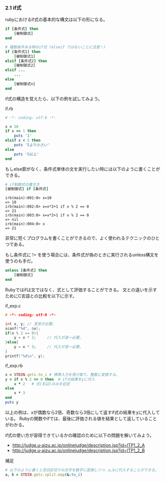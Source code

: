 ### 2.1 if式
rubyにおけるif式の基本的な構文は以下の形になる。

```ruby
if [条件式] then
    [被制御式]
end

# 複数条件ある時のif式 (elseif ではないことに注意！)
if [条件式1] then
    [被制御式1]
elsif [条件式2] then
    [被制御式2]
elsif ...
    ...
else
    [被制御式n]
end
```

if式の構造を覚えたら、以下の例を試してみよう。

if.rb
```ruby
# -*- coding: utf-8 -*-

x = 10
if x == 1 then
    puts '1'
elsif x < 5 then
    puts '5より小さい'
else
    puts '5以上'
end
```

もしelse節がなく、条件式単体の文を実行したい時には以下のように書くことができる。
```ruby
# if制御式の書き方
[被制御式] if [条件式]
```
```
irb(main):001:0> x=10
=> 10
irb(main):002:0> x=x*2+1 if x % 2 == 0
=> 21
irb(main):003:0> x=x*2+1 if x % 2 == 0
=> nil
irb(main):004:0> x
=> 21
```
非常に短くプログラムを書くことができるので、よく使われるテクニックのひとつである。

もし条件式に != を使う場合には、条件式が偽のときに実行されるunless構文を使うのも手だ。
```ruby
unless [条件式] then
    [被制御式]
end
```

Rubyではifは文ではなく、式として評価することができる。
文との違いを示すためにC言語との比較を以下に示す。

if_exp.c
```c
# -*- coding: utf-8 -*-

int x, y; // 宣言が必要。
scanf("%d", &x);
if(x % 2 == 0){
    y = x * 2;     // 代入が逐一必要。
}else{
    y = x * 3;     // 代入が逐一必要。
}
printf("%d\n", y);
```

if_exp.rb
```ruby
x = STDIN.gets.to_i # 標準入力を受け取り、整数に変換する。
y = if x % 2 == 0 then  # ifの結果をyに代入
    x * 2   # 式(右辺)のみを記述
else
    x * 3
end
puts y
```
以上の例は、xが偶数なら2倍、奇数なら3倍にして返すif式の結果をyに代入している。
Rubyの関数やifでは、最後に評価される値を結果として返していることがわかる。

if式の使い方が習得できているかの確認のために以下の問題を解いてみよう。

- http://judge.u-aizu.ac.jp/onlinejudge/description.jsp?id=ITP1_2_A
- http://judge.u-aizu.ac.jp/onlinejudge/description.jsp?id=ITP1_2_B

補足
```ruby
# 以下のように書くと空白区切りの文字を数字に変換しつつ、a,bに代入することができる。
a, b = STDIN.gets.split.map(&:to_i)
```

